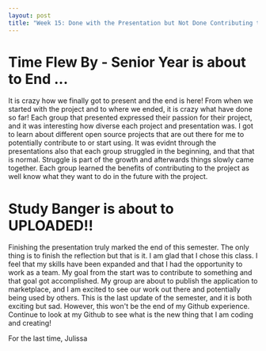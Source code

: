 ```yaml
---
layout: post
title: "Week 15: Done with the Presentation but Not Done Contributing to Open Source" 
---
```


# Time Flew By - Senior Year is about to End ...
It is crazy how we finally got to present and the end is here! From when we started with the project and to where we ended, it is crazy what have done so far! Each group that presented expressed their passion for their project, and it was interesting how diverse each project and presentation was. I got to learn about different open source projects that are out there for me to potentially contribute to or start using. It was evidnt through the presentations also that each group struggled in the beginning, and that that is normal. Struggle is part of the growth and afterwards things slowly came together. Each group learned the benefits of contributing to the project as well know what they want to do in the future with the project. 

<!--more-->

# Study Banger is about to UPLOADED!!
Finishing the presentation truly marked the end of this semester. The only thing is to finish the reflection but that is it. I am glad that I chose this class. I feel that my skills have been expanded and that I had the opportunity to work as a team. My goal from the start was to contribute to something and that goal got accomplished. My group are about to publish the application to marketplace, and I am excited to see our work out there and potentially being used by others. This is the last update of the semester, and it is both exciting but sad. However, this won't be the end of my Github experience. Continue to look at my Github to see what is the new thing that I am coding and creating! 

For the last time,
Julissa 